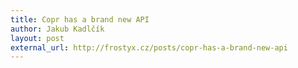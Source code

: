 ```yaml
---
title: Copr has a brand new API
author: Jakub Kadlčík
layout: post
external_url: http://frostyx.cz/posts/copr-has-a-brand-new-api
---
```


